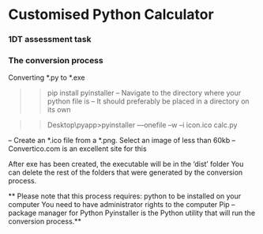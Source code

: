 # Customised Python Calculator
### 1DT assessment task

### The conversion process

Converting *.py to *.exe

>>pip install pyinstaller
–	Navigate to the directory where your python file is
–	It should preferably be placed in a directory on its own

>>Desktop\pyapp>pyinstaller —onefile –w –i icon.ico calc.py

–	Create an *.ico file from a *.png.  Select an image of less than 60kb
–	Convertico.com is an excellent site for this


After exe has been created, the executable will be in the ‘dist’ folder
You can delete the rest of the folders that were generated by the conversion process.

** Please note that this process requires:
    python to be installed on your computer
    You need to have administrator rights to the computer
    Pip – package manager for Python
    Pyinstaller is the Python utility that will run the conversion process.**




